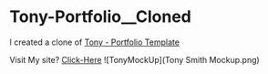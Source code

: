 # Tony-Portfolio__Cloned

I created a clone of [Tony - Portfolio Template](https://www.pxdraft.com/themeforest/tony/index-01.html#)

Visit My site? [Click-Here](https://omarfaruk-0x01.github.io/Tony-Portfolio__Cloned/)
![TonyMockUp](Tony Smith Mockup.png)
